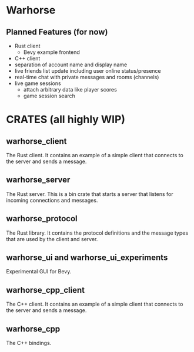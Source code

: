 # Warhorse

## Planned Features (for now)
- Rust client
  - Bevy example frontend
- C++ client
- separation of account name and display name
- live friends list update including user online status/presence
- real-time chat with private messages and rooms (channels)
- live game sessions
  - attach arbitrary data like player scores
  - game session search

# CRATES (all highly WIP)
## warhorse_client
The Rust client. It contains an example of a simple client that connects to the server and sends a message.

## warhorse_server
The Rust server. This is a bin crate that starts a server that listens for incoming connections and messages.

## warhorse_protocol
The Rust library. It contains the protocol definitions and the message types that are used by the client and server.

## warhorse_ui and warhorse_ui_experiments
Experimental GUI for Bevy.

## warhorse_cpp_client
The C++ client. It contains an example of a simple client that connects to the server and sends a message.

## warhorse_cpp
The C++ bindings.
